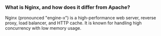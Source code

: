 ### What is Nginx, and how does it differ from Apache?
  Nginx (pronounced "engine-x") is a high-performance web server, reverse proxy, load balancer, and HTTP cache. It is known for handling high concurrency with low memory usage.

